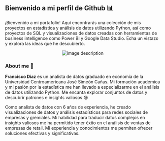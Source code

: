 ## Bienvenido a mi perfil de Github 📊
¡Bienvenido a mi portafolio! Aquí encontrarás una colección de mis proyectos en estadística y análisis de datos utilizando Python, así como proyectos de SQL y visualizaciones de datos creadas con herramientas de business intelligence como Power BI y Google Data Studio. Echa un vistazo y explora las ideas que he descubierto. 

<p align="center">
  <img src="https://github.com/91frandiaz/91frandiaz/assets/43790576/5dd83efe-80ef-458f-93a9-98c51e508848" alt="image description">
</p>

### About me 👋
**Francisco Diaz** es un analista de datos graduado en economía de la Universidad Centroamericana José Simeón Cañas. Mi formación académica y mi pasión por la estadística me han llevado a especializarme en el análisis de datos utilizando Python. Me encanta explorar conjuntos de datos y descubrir patrones e insights valiosos 😎

Como analista de datos con 6 años de experiencia, he creado visualizaciones de datos y análisis estadísticos para redes sociales de empresas y gremiales. Mi habilidad para traducir datos complejos en insights valiosos me ha permitido tener éxito en el análisis de ventas de empresas de retail. Mi experiencia y conocimientos me permiten ofrecer soluciones efectivas y significativas.




